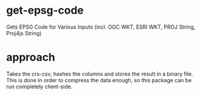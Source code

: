 # get-epsg-code
Gets EPSG Code for Various Inputs (incl. OGC WKT, ESRI WKT, PROJ String, Proj4js String)

# approach
Takes the crs-csv, hashes the columns and stores the result in a binary file.  This is done in order to compress the data enough, so this package can be run completely client-side.

